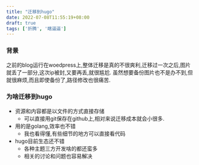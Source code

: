 ```yaml
---
title: "迁移到hugo"
date: 2022-07-08T11:55:19+08:00
draft: true
tags: ['折腾', '瞎逼逼']
---
```


### 背景
之前的blog运行在woedpress上,整体迁移是真的不很爽利,迁移过一次之后,图片就丢了一部分,这次ip被封,又要再丢,就很尴尬. 虽然想要备份图片也不是办不到,但就很麻烦,而且即使备份了,路径修改也很痛苦.

### 为啥迁移到hugo
* 资源和内容都是以文件的方式直接存储
	* 可以直接用git保存在github上,相对来说迁移成本就会小很多.
* 用的是golang,效率也不错
	* 我也看得懂,有些细节的地方可以直接看代码
* hugo目前生态还不错
	* 各种主题三方开发啥的都还蛮多
	* 相关的讨论和问题也容易解决
